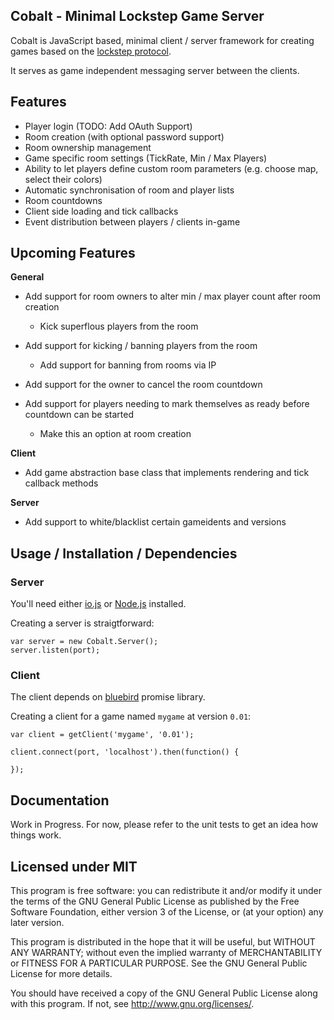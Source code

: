 Cobalt - Minimal Lockstep Game Server 
-------------------------------------

Cobalt is JavaScript based, minimal client / server framework for creating games based on the
[lockstep protocol](http://en.wikipedia.org/wiki/Lockstep_protocol).

It serves as game independent messaging server between the clients.


## Features

- Player login (TODO: Add OAuth Support)
- Room creation (with optional password support)
- Room ownership management
- Game specific room settings (TickRate, Min / Max Players)
- Ability to let players define custom room parameters (e.g. choose map, select their colors)
- Automatic synchronisation of room and player lists
- Room countdowns
- Client side loading and tick callbacks
- Event distribution between players / clients in-game


## Upcoming Features

__General__

- Add support for room owners to alter min / max player count after room creation

    - Kick superflous players from the room

- Add support for kicking / banning players from the room
    - Add support for banning from rooms via IP

- Add support for the owner to cancel the room countdown 

- Add support for players needing to mark themselves as ready before countdown can be started

    - Make this an option at room creation

__Client__

- Add game abstraction base class that implements rendering and tick callback methods


__Server__

- Add support to white/blacklist certain gameidents and versions


## Usage / Installation / Dependencies

### Server

You'll need either [io.js](https://iojs.org/) or [Node.js](https://nodejs.org) installed.


Creating a server is straigtforward:

    var server = new Cobalt.Server();
    server.listen(port);


### Client

The client depends on [bluebird](https://github.com/petkaantonov/bluebird/) promise library.

Creating a client for a game named `mygame` at version `0.01`:

    var client = getClient('mygame', '0.01');

    client.connect(port, 'localhost').then(function() {

    });

## Documentation

Work in Progress. For now, please refer to the unit tests to get an idea how things work.


## Licensed under MIT

This program is free software: you can redistribute it and/or modify it under the terms of the GNU General Public License as published by the Free Software Foundation, either version 3 of the License, or (at your option) any later version.

This program is distributed in the hope that it will be useful, but WITHOUT ANY WARRANTY; without even the implied warranty of MERCHANTABILITY or FITNESS FOR A PARTICULAR PURPOSE. See the GNU General Public License for more details.

You should have received a copy of the GNU General Public License along with this program. If not, see http://www.gnu.org/licenses/.

